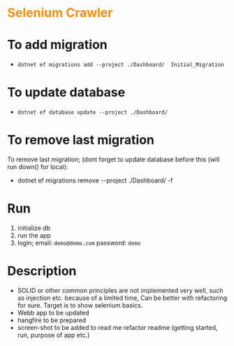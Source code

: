 <h1 style="color:darkorange"> Selenium Crawler </h1> 


# To add migration
- ```dotnet ef migrations add --project ./Dashboard/  Initial_Migration```

# To update database
- ```dotnet ef database update --project ./Dashboard/```

# To remove last migration
To remove last migration; (dont forget to update database before this (will run down() for local): 
- dotnet ef migrations remove --project ./Dashboard/ -f

# Run
1. initialize db
2. run the app
3. login; email: `demo@demo.com`  password: `demo`

# Description 

- SOLID or other common principles are not implemented very well, such as injection etc. because of a limited time, Can be better with refactoring for sure. Target is to show selenium basics.
- Webb app to be updated 
- hangfire to be prepared 
- screen-shot to be added to read me refactor readme (getting started, run, purpose of app etc.)